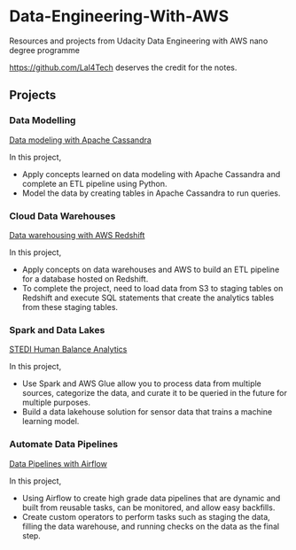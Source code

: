 # Data-Engineering-With-AWS
Resources and projects from Udacity Data Engineering with AWS nano degree programme

https://github.com/Lal4Tech deserves the credit for the notes.

## Projects

### Data Modelling

[Data modeling with Apache Cassandra](1_Data_Modelling/project/data_modelling_project.ipynb)

In this project,

- Apply concepts learned on data modeling with Apache Cassandra and complete an ETL pipeline using Python.
- Model the data by creating tables in Apache Cassandra to run queries.

### Cloud Data Warehouses

[Data warehousing with AWS Redshift](2_Cloud_Data_Warehouses/project/README.md)

In this project,

- Apply concepts on data warehouses and AWS to build an ETL pipeline for a database hosted on Redshift.
- To complete the project, need to load data from S3 to staging tables on Redshift and execute SQL statements that create the analytics tables from these staging tables.

### Spark and Data Lakes

[STEDI Human Balance Analytics](3_Spark_and_Data_Lakes/project/README.md)

In this project,

- Use Spark and AWS Glue allow you to process data from multiple sources, categorize the data, and curate it to be queried in the future for multiple purposes.
- Build a data lakehouse solution for sensor data that trains a machine learning model.

### Automate Data Pipelines

[Data Pipelines with Airflow](4_Automate_Data_Pipelines/project/README.md)

In this project,

- Using Airflow to create high grade data pipelines that are dynamic and built from reusable tasks, can be monitored, and allow easy backfills.
- Create custom operators to perform tasks such as staging the data, filling the data warehouse, and running checks on the data as the final step.
